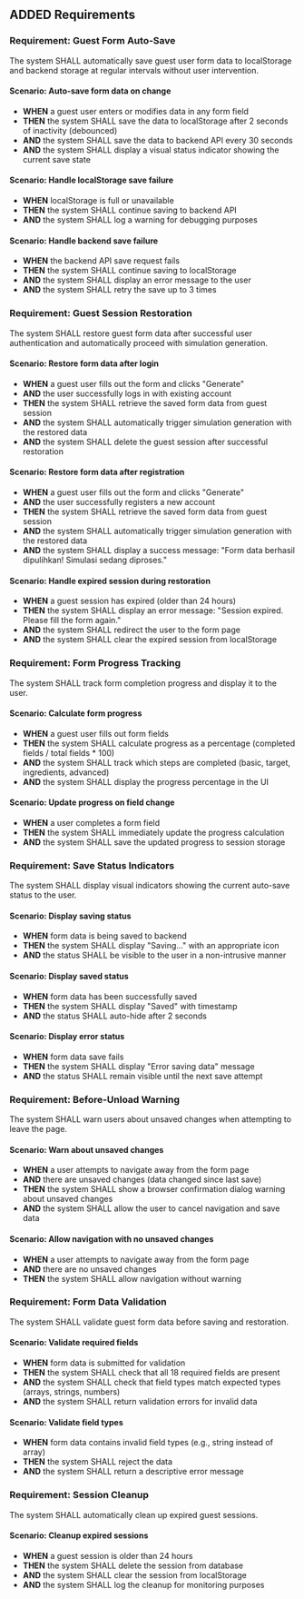 ## ADDED Requirements

### Requirement: Guest Form Auto-Save
The system SHALL automatically save guest user form data to localStorage and backend storage at regular intervals without user intervention.

#### Scenario: Auto-save form data on change
- **WHEN** a guest user enters or modifies data in any form field
- **THEN** the system SHALL save the data to localStorage after 2 seconds of inactivity (debounced)
- **AND** the system SHALL save the data to backend API every 30 seconds
- **AND** the system SHALL display a visual status indicator showing the current save state

#### Scenario: Handle localStorage save failure
- **WHEN** localStorage is full or unavailable
- **THEN** the system SHALL continue saving to backend API
- **AND** the system SHALL log a warning for debugging purposes

#### Scenario: Handle backend save failure
- **WHEN** the backend API save request fails
- **THEN** the system SHALL continue saving to localStorage
- **AND** the system SHALL display an error message to the user
- **AND** the system SHALL retry the save up to 3 times

### Requirement: Guest Session Restoration
The system SHALL restore guest form data after successful user authentication and automatically proceed with simulation generation.

#### Scenario: Restore form data after login
- **WHEN** a guest user fills out the form and clicks "Generate"
- **AND** the user successfully logs in with existing account
- **THEN** the system SHALL retrieve the saved form data from guest session
- **AND** the system SHALL automatically trigger simulation generation with the restored data
- **AND** the system SHALL delete the guest session after successful restoration

#### Scenario: Restore form data after registration
- **WHEN** a guest user fills out the form and clicks "Generate"
- **AND** the user successfully registers a new account
- **THEN** the system SHALL retrieve the saved form data from guest session
- **AND** the system SHALL automatically trigger simulation generation with the restored data
- **AND** the system SHALL display a success message: "Form data berhasil dipulihkan! Simulasi sedang diproses."

#### Scenario: Handle expired session during restoration
- **WHEN** a guest session has expired (older than 24 hours)
- **THEN** the system SHALL display an error message: "Session expired. Please fill the form again."
- **AND** the system SHALL redirect the user to the form page
- **AND** the system SHALL clear the expired session from localStorage

### Requirement: Form Progress Tracking
The system SHALL track form completion progress and display it to the user.

#### Scenario: Calculate form progress
- **WHEN** a guest user fills out form fields
- **THEN** the system SHALL calculate progress as a percentage (completed fields / total fields * 100)
- **AND** the system SHALL track which steps are completed (basic, target, ingredients, advanced)
- **AND** the system SHALL display the progress percentage in the UI

#### Scenario: Update progress on field change
- **WHEN** a user completes a form field
- **THEN** the system SHALL immediately update the progress calculation
- **AND** the system SHALL save the updated progress to session storage

### Requirement: Save Status Indicators
The system SHALL display visual indicators showing the current auto-save status to the user.

#### Scenario: Display saving status
- **WHEN** form data is being saved to backend
- **THEN** the system SHALL display "Saving..." with an appropriate icon
- **AND** the status SHALL be visible to the user in a non-intrusive manner

#### Scenario: Display saved status
- **WHEN** form data has been successfully saved
- **THEN** the system SHALL display "Saved" with timestamp
- **AND** the status SHALL auto-hide after 2 seconds

#### Scenario: Display error status
- **WHEN** form data save fails
- **THEN** the system SHALL display "Error saving data" message
- **AND** the status SHALL remain visible until the next save attempt

### Requirement: Before-Unload Warning
The system SHALL warn users about unsaved changes when attempting to leave the page.

#### Scenario: Warn about unsaved changes
- **WHEN** a user attempts to navigate away from the form page
- **AND** there are unsaved changes (data changed since last save)
- **THEN** the system SHALL show a browser confirmation dialog warning about unsaved changes
- **AND** the system SHALL allow the user to cancel navigation and save data

#### Scenario: Allow navigation with no unsaved changes
- **WHEN** a user attempts to navigate away from the form page
- **AND** there are no unsaved changes
- **THEN** the system SHALL allow navigation without warning

### Requirement: Form Data Validation
The system SHALL validate guest form data before saving and restoration.

#### Scenario: Validate required fields
- **WHEN** form data is submitted for validation
- **THEN** the system SHALL check that all 18 required fields are present
- **AND** the system SHALL check that field types match expected types (arrays, strings, numbers)
- **AND** the system SHALL return validation errors for invalid data

#### Scenario: Validate field types
- **WHEN** form data contains invalid field types (e.g., string instead of array)
- **THEN** the system SHALL reject the data
- **AND** the system SHALL return a descriptive error message

### Requirement: Session Cleanup
The system SHALL automatically clean up expired guest sessions.

#### Scenario: Cleanup expired sessions
- **WHEN** a guest session is older than 24 hours
- **THEN** the system SHALL delete the session from database
- **AND** the system SHALL clear the session from localStorage
- **AND** the system SHALL log the cleanup for monitoring purposes
